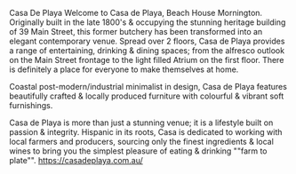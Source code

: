 Casa De Playa
Welcome to Casa de Playa, Beach House Mornington. Originally built in the late 1800's & occupying the stunning heritage building of 39 Main Street, this former butchery has been transformed into an elegant contemporary venue.
Spread over 2 floors, Casa de Playa provides a range of entertaining, drinking & dining spaces; from the alfresco outlook on the Main Street frontage to the light filled Atrium on the first floor. There is definitely a place for everyone to make themselves at home.

Coastal post-modern/industrial minimalist in design, Casa de Playa features beautifully crafted & locally produced furniture with colourful & vibrant soft furnishings.

Casa de Playa is more than just a stunning venue; it is a lifestyle built on passion & integrity. Hispanic in its roots, Casa is dedicated to working with local farmers and producers, sourcing only the finest ingredients & local wines to bring you the simplest pleasure of eating & drinking ""farm to plate"".
https://casadeplaya.com.au/
